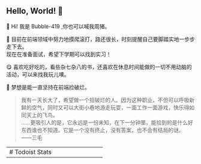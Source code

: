 ## Hello, World! :hibiscus:

:wave: Hi! 我是 Bubble-419 ,你也可以喊我周猪。

:ocean: 目前在前端领域中努力地摸爬滚打，路还很长，时刻提醒自己要脚踏实地一步步走下去。  
        现在在准备面试，希望下学期可以找到实习！

:yum: 喜欢吃好吃的，看些杂七杂八的书，还喜欢在休息时间能做的一切不用动脑的活动，可以来找我玩儿噢。

:bouquet: 梦想是能一直坚持在前端捡破烂。  
> 我有一天长大了，希望做一个拾破烂的人。因为这种职业，不但可以呼吸新鲜的空气，同时又可以大街小巷地游走玩耍，一面工作一面游戏，快乐得如同天上的飞鸟。  
> ……更吸引人的是，它永远是一份未知，在下一分钟里，能拾到的是什么好东西谁也不知道。它是一个没有终止，没有答案，也不会有结局的谜。  ——三毛

<table width="800px">
<tr>
<td width="50%">
# Todoist Stats
<!-- TODO-IST:START -->
<!-- TODO-IST:END -->
</td>
</tr>
